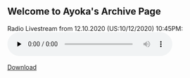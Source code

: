 ## Welcome to Ayoka's Archive Page
Radio Livestream from 12.10.2020 (US:10/12/2020) 10:45PM:
<audio controls preload="none" style=" width:375px;">
	<source src="https://github.com/alexwcrafter/archive/releases/download/1.0.0/2020-10-12_22h40m25s.mp3" type="audio/mpeg">
	Your browser does not support the audio element.
</audio><br />
<br>
[Download](https://github.com/alexwcrafter/archive/releases/tag/1.0.0)
